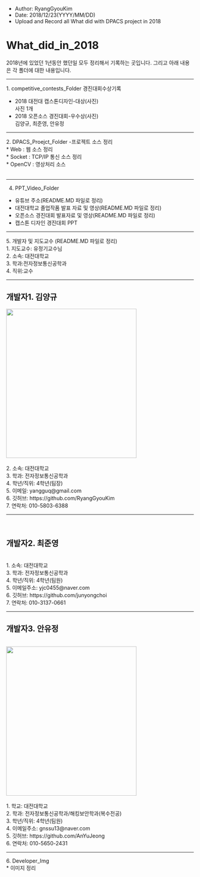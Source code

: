 * Author: RyangGyouKim
* Date: 2018/12/23(YYYY/MM/DD)
* Upload and Record all What did with DPACS project in 2018

# What_did_in_2018
2018년에 있었던 1년동안 했던일 모두 정리해서 기록하는 곳입니다.
그리고 아래 내용은 각 폴더에 대한 내용입니다.
<hr>
1. competitive_contests_Folder
경진대회수상기록
<br>

* 2018 대전대 캡스톤디자인-대상(사진)<br>
사진 1개
* 2018 오픈소스 경진대회-우수상(사진) <br>
 김양규, 최준영, 안유정
<hr>
2. DPACS_Proejct_Folder -프로젝트 소스 정리 <br>
* Web : 웹 소스 정리 <br>
* Socket : TCP/IP 통신 소스 정리 <br>
* OpenCV : 영상처리 소스 <br>
<br>
<hr>

4. PPT_Video_Folder<br>

*  유튜브 주소(README.MD 파일로 정리)<br>
*  대전대학교 졸업작품 발표 자료 및 영상(README.MD 파일로 정리)<br>
*  오픈소스 경진대회 발표자료 및 영상(README.MD 파일로 정리) <br>
*  캡스톤 디자인 경진대회 PPT<br>

<hr>
5. 개발자 및 지도교수 (README.MD 파일로 정리)
<br>
1. 지도교수: 유정기교수님<br>
2. 소속: 대전대학교<br>
3. 학과:전자정보통신공학과<br>
4. 직위:교수<br>

<hr>
<h2>개발자1. 김양규</h2>
<img width="350" height="400" src="https://user-images.githubusercontent.com/45614978/50278974-d3aff480-048b-11e9-9bda-5ce9f2ee727e.jpg">
<br>  
<br> 2. 소속: 대전대학교
<br> 3. 학과: 전자정보통신공학과
<br> 4. 학년/직위: 4학년(팀장)
<br> 5. 이메일: yangguq@gmail.com
<br> 6. 깃허브: https://github.com/RyangGyouKim
<br> 7. 연락처: 010-5803-6388
<hr>
<br> <h2>개발자2. 최준영</h2>
<br> 1. 소속: 대전대학교
<br> 3. 학과: 전자정보통신공학과
<br> 4. 학년/직위: 4학년(팀원)
<br> 5. 이메일주소: yjc0455@naver.com
<br> 6. 깃허브: https://github.com/junyongchoi
<br> 7. 연락처: 010-3137-0661
<hr>
<h2>개발자3. 안유정</h2><br>
<img width="350" height="400" src="https://user-images.githubusercontent.com/45614978/50278975-d579b800-048b-11e9-8cee-fd05c8ecdebc.jpg">
<br> 
<br> 1. 학교: 대전대학교
<br> 2. 학과: 전자정보통신공학과/해킹보안학과(복수전공)
<br> 3. 학년/직위: 4학년(팀원)
<br> 4. 이메일주소: gnssu13@naver.com
<br> 5. 깃허브: https://github.com/AnYuJeong
<br> 6. 연락처: 010-5650-2431
<hr>
6. Developer_Img
<br>
*   이미지 정리 <br>

